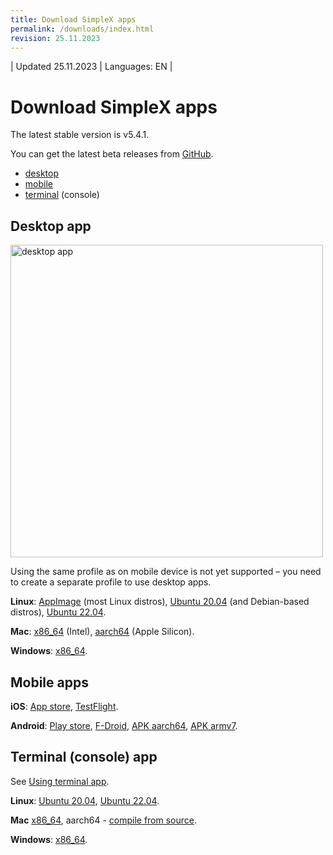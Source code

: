 ```yaml
---
title: Download SimpleX apps
permalink: /downloads/index.html
revision: 25.11.2023
---
```


| Updated 25.11.2023 | Languages: EN |
# Download SimpleX apps

The latest stable version is v5.4.1.

You can get the latest beta releases from [GitHub](https://github.com/simplex-chat/simplex-chat/releases).

- [desktop](#desktop-app)
- [mobile](#mobile-apps)
- [terminal](#terminal-console-app) (console)

## Desktop app

<img src="/docs/images/simplex-desktop-light.png" alt="desktop app" width=500>

Using the same profile as on mobile device is not yet supported – you need to create a separate profile to use desktop apps.

**Linux**: [AppImage](https://github.com/simplex-chat/simplex-chat/releases/download/v5.4.1/simplex-desktop-x86_64.AppImage) (most Linux distros), [Ubuntu 20.04](https://github.com/simplex-chat/simplex-chat/releases/download/v5.4.1/simplex-desktop-ubuntu-20_04-x86_64.deb) (and Debian-based distros), [Ubuntu 22.04](https://github.com/simplex-chat/simplex-chat/releases/download/v5.4.1/simplex-desktop-ubuntu-22_04-x86_64.deb).

**Mac**: [x86_64](https://github.com/simplex-chat/simplex-chat/releases/download/v5.4.1/simplex-desktop-macos-x86_64.dmg) (Intel), [aarch64](https://github.com/simplex-chat/simplex-chat/releases/download/v5.4.1/simplex-desktop-macos-aarch64.dmg) (Apple Silicon).

**Windows**: [x86_64](https://github.com/simplex-chat/simplex-chat/releases/download/v5.4.1/simplex-desktop-windows-x86_64.msi).

## Mobile apps

**iOS**: [App store](https://apps.apple.com/us/app/simplex-chat/id1605771084), [TestFlight](https://testflight.apple.com/join/DWuT2LQu).

**Android**: [Play store](https://play.google.com/store/apps/details?id=chat.simplex.app), [F-Droid](https://simplex.chat/fdroid/), [APK aarch64](https://github.com/simplex-chat/simplex-chat/releases/download/v5.4.1/simplex.apk), [APK armv7](https://github.com/simplex-chat/simplex-chat/releases/download/v5.4.1/simplex-armv7a.apk).

## Terminal (console) app

See [Using terminal app](/docs/CLI.md).

**Linux**: [Ubuntu 20.04](https://github.com/simplex-chat/simplex-chat/releases/download/v5.4.1/simplex-chat-ubuntu-20_04-x86-64), [Ubuntu 22.04](https://github.com/simplex-chat/simplex-chat/releases/download/v5.4.1/simplex-chat-ubuntu-22_04-x86-64).

**Mac** [x86_64](https://github.com/simplex-chat/simplex-chat/releases/download/v5.4.1/simplex-chat-macos-x86-64), aarch64 - [compile from source](./CLI.md#).

**Windows**: [x86_64](https://github.com/simplex-chat/simplex-chat/releases/download/v5.4.1/simplex-chat-windows-x86-64).
